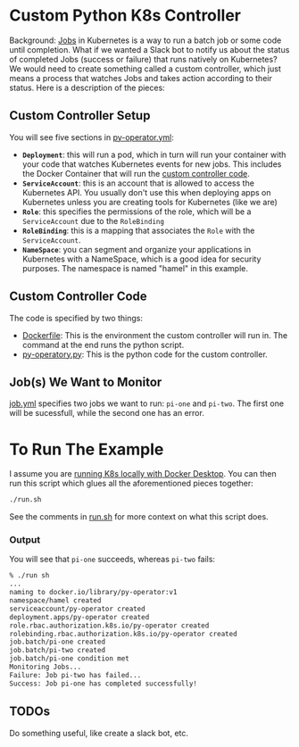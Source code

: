 # Custom Python K8s Controller

Background: [Jobs](https://kubernetes.io/docs/concepts/workloads/controllers/job/) in Kubernetes is a way to run a batch job or some code until completion.  What if we wanted a Slack bot to notify us about the status of completed Jobs (success or failure) that runs natively on Kubernetes?  We would need to create something called a custom controller, which just means a process that watches Jobs and takes action according to their status. Here is a description of the pieces:

## Custom Controller Setup

You will see five sections in [py-operator.yml](./py-operator.yml):

- **`Deployment`**: this will run a pod, which in turn will run your container with your code that watches Kubernetes events for new jobs.  This includes the Docker Container that will run the [custom controller code](#custom-controller-code).
- **`ServiceAccount`**: this is an account that is allowed to access the Kubernetes API.  You usually don't use this when deploying apps on Kubernetes unless you are creating tools for Kubernetes (like we are)
- **`Role`**: this specifies the permissions of the role, which will be a `ServiceAccount` due to the `RoleBinding`
- **`RoleBinding`**: this is a mapping that associates the `Role` with the `ServiceAccount`.
- **`NameSpace`**: you can segment and organize your applications in Kubernetes with a NameSpace, which is a good idea for security purposes.  The namespace is named "hamel" in this example.

## Custom Controller Code

The code is specified by two things:
- [Dockerfile](./Dockerfile): This is the environment the custom controller will run in.  The command at the end runs the python script.
- [py-operatory.py](./py-operator.py): This is the python code for the custom controller.

## Job(s) We Want to Monitor

[job.yml](./job.yml) specifies two jobs we want to run: `pi-one` and `pi-two`.  The first one will be sucessfull, while the second one has an error.


# To Run The Example

I assume you are [running K8s locally with Docker Desktop](https://docs.docker.com/desktop/kubernetes/).  You can then run this script which glues all the aforementioned pieces together:

```bash
./run.sh
```
See the comments in [run.sh](run.sh) for more context on what this script does.

### Output

You will see that `pi-one` succeeds, whereas `pi-two` fails:

```bash
% ./run sh
...
naming to docker.io/library/py-operator:v1
namespace/hamel created
serviceaccount/py-operator created
deployment.apps/py-operator created
role.rbac.authorization.k8s.io/py-operator created
rolebinding.rbac.authorization.k8s.io/py-operator created
job.batch/pi-one created
job.batch/pi-two created
job.batch/pi-one condition met
Monitoring Jobs...
Failure: Job pi-two has failed...
Success: Job pi-one has completed successfully!
```

## TODOs

Do something useful, like create a slack bot, etc. 

